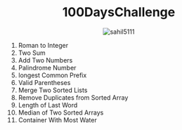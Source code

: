 <h1 align="center"> 100DaysChallenge </h1>

<p align="center"> <img src="https://komarev.com/ghpvc/?username=sahil5111&label=Profile%20views&color=0e75b6&style=flat" alt="sahil5111" /> </p>

001.  Roman to Integer
002.  Two Sum
003.  Add Two Numbers
004.  Palindrome Number
005.  longest Common Prefix
006.  Valid Parentheses
007.  Merge Two Sorted Lists
008.  Remove Duplicates from Sorted Array
009.  Length of Last Word
010.  Median of Two Sorted Arrays
011.  Container With Most Water